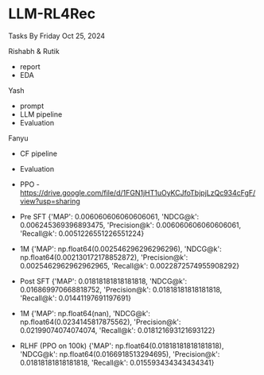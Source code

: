 # LLM-RL4Rec

Tasks By Friday Oct 25, 2024

Rishabh & Rutik 
- report 
- EDA

Yash 
- prompt
- LLM pipeline 
- Evaluation

Fanyu
- CF pipeline 
- Evaluation

- PPO - https://drive.google.com/file/d/1FGN1jHT1uOyKCJfoTbjpjLzQc934cFgF/view?usp=sharing

- Pre SFT
 {'MAP': 0.006060606060606061,
 'NDCG@k': 0.006245369396893475,
 'Precision@k': 0.006060606060606061,
 'Recall@k': 0.0051226551226551224}

 - 1M
   {'MAP': np.float64(0.002546296296296296),
 'NDCG@k': np.float64(0.002130172178852872),
 'Precision@k': 0.0025462962962962965,
 'Recall@k': 0.0022872574955908292}

- Post SFT
{'MAP': 0.01818181818181818,
 'NDCG@k': 0.016869970668818752,
 'Precision@k': 0.01818181818181818,
 'Recall@k': 0.01441197691197691}

 - 1M
   {'MAP': np.float64(nan),
 'NDCG@k': np.float64(0.0234145817875562),
 'Precision@k': 0.02199074074074074,
 'Recall@k': 0.018121693121693122}

 - RLHF (PPO on 100k)
{'MAP': np.float64(0.01818181818181818), 'NDCG@k': np.float64(0.0166918513294695), 'Precision@k': 0.01818181818181818, 'Recall@k': 0.015593434343434341}
